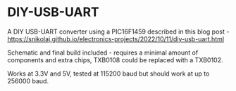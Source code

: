 # DIY-USB-UART
A DIY USB-UART converter using a PIC16F1459 described in this blog post - https://snikolaj.github.io/electronics-projects/2022/10/11/diy-usb-uart.html

Schematic and final build included - requires a minimal amount of components and extra chips, TXB0108 could be replaced with a TXB0102.

Works at 3.3V and 5V, tested at 115200 baud but should work at up to 256000 baud.
